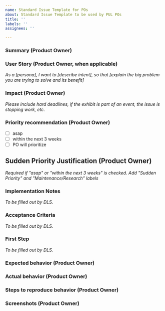 ```yaml
---
name: Standard Issue Template for POs
about: Standard Issue Template to be used by PUL POs
title: ''
labels: ''
assignees: ''

---
```


### Summary (Product Owner)

### User Story (Product Owner, when applicable)
_As a [persona], I want to [describe intent], so that [explain the big problem you are trying to solve and its benefit]_

### Impact (Product Owner)
_Please include hard deadlines, if the exhibit is part of an event, the issue is stopping work, etc._

### Priority recommendation (Product Owner)

- [ ] asap
- [ ] within the next 3 weeks
- [ ] PO will prioritize

## Sudden Priority Justification (Product Owner)
_Required if "asap" or "within the next 3 weeks" is checked. Add "Sudden Priority" and "Maintenance/Research" labels_

### Implementation Notes
_To be filled out by DLS._

### Acceptance Criteria
_To be filled out by DLS._

### First Step
_To be filled out by DLS._

### Expected behavior (Product Owner)

### Actual behavior (Product Owner)

### Steps to reproduce behavior (Product Owner)

### Screenshots (Product Owner)
